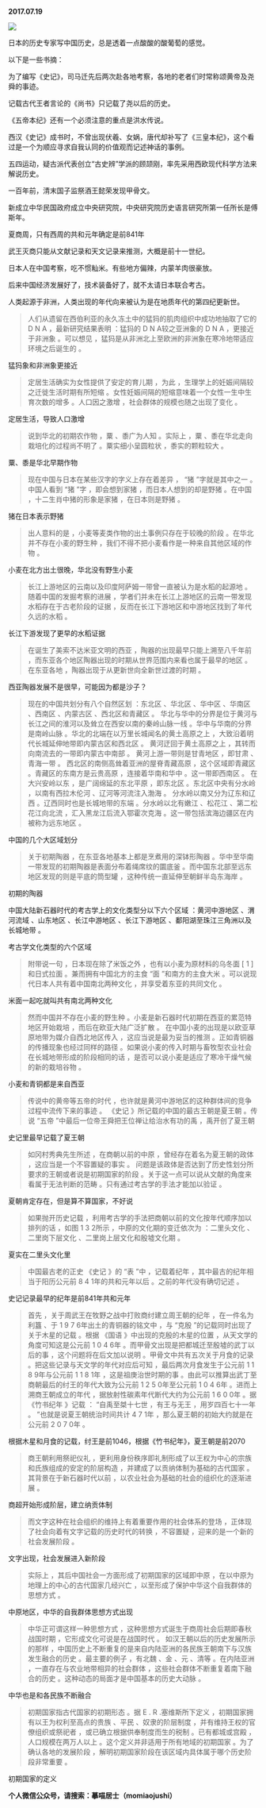 
          
            
**2017.07.19**



![](//upload-images.jianshu.io/upload_images/51001-6015776a6be9ebb8.jpg)




日本的历史专家写中国历史，总是透着一点酸酸的酸葡萄的感觉。

以下是一些书摘：

为了编写《史记》，司马迁先后两次赴各地考察，各地的老者们时常称颂黄帝及尧舜的事迹。

记载古代王者言论的《尚书》只记载了尧以后的历史。

《五帝本纪》还有一个必须注意的重点是洪水传说。

西汉《史记》成书时，不曾出现伏羲、女娲，唐代却补写了《三皇本纪》，这个看过是一个为顺应寻求自我认同的价值观而记述神话的事例。

五四运动，疑古派代表创立“古史辨”学派的顾颉刚，率先采用西欧现代科学方法来解说历史。

一百年前，清末国子监祭酒王懿荣发现甲骨文。

新成立中华民国政府成立中央研究院，中央研究院历史语言研究所第一任所长是傅斯年。

夏商周，只有西周的共和元年确定是前841年

武王灭商只能从文献记录和天文记录来推测，大概是前十一世纪。

日本人在中国考察，吃不惯籼米。有些地方偏辣，内蒙羊肉很豪放。

后来中国经济发展好了，技术装备好了，就不太请日本联合考古。

人类起源于非洲，人类出现的年代向来被认为是在地质年代的第四纪更新世。
>人们从遗留在西伯利亚的永久冻土中的猛犸的肌肉组织中成功地抽取了它的 D N A ，最新研究结果表明 ：猛犸的 D N A较之亚洲象的 D N A ，更接近于非洲象 。可以想见 ，猛犸是从非洲北上至欧洲的非洲象在寒冷地带适应环境之后诞生的 。



猛犸象和非洲象更接近
>定居生活确实为女性提供了安定的育儿期 ，为此 ，生理学上的妊娠间隔较之迁徙生活时期有所短缩 。女性妊娠间隔的短缩意味着一个女性一生中生育次数的增多 。人口因之激增 ，社会群体的规模也随之出现了变化 。



定居生活，导致人口激增
>说到华北的初期农作物 ，粟 、黍广为人知 。实际上 ，粟 、黍在华北走向栽培化的过程尚不明了 。粟实细小呈圆粒状 ，黍实的颗粒较大 。



粟、黍是华北早期作物
>现在中国与日本在某些汉字的字义上存在着差异 ， “猪 ”字就是其中之一 。中国人看到 “猪 ”字 ，即会想到家猪 ，而日本人想到的却是野猪 。在中国 ，十二生肖中猪的形象是家猪 ，在日本则是野猪 。



猪在日本表示野猪
>出人意料的是 ，小麦等麦类作物的出土事例只存在于较晚的阶段 。在华北并不存在小麦的野生种 ，我们不得不把小麦看作是一种来自其他区域的作物 。



小麦在北方出土很晚，华北没有野生小麦
>长江上游地区的云南以及印度阿萨姆一带曾一直被认为是水稻的起源地 。随着中国的发掘考察的进展 ，学者们并未在长江上游地区的云南一带发现水稻存在于古老阶段的证据 ，反而在长江下游地区和中游地区找到了年代久远的水稻 。



长江下游发现了更早的水稻证据
>在诞生了美索不达米亚文明的西亚 ，陶器的出现最早只能上溯至八千年前 ，而东亚各个地区陶器出现的时期从世界范围内来看也属于最早的地区 。在东亚各地 ，陶器出现于从更新世向全新世过渡的时期 。



西亚陶器发展不是很早，可能因为都是沙子？
>现在的中国共划分有八个自然区划 ：东北区 、华北区 、华中区 、华南区 、西南区 、内蒙古区 、西北区和青藏区 。
华北与华中的分界是位于黄河与长江之间的淮河以及耸立在西安以南的秦岭山脉一线 。华中与华南的分界是南岭山脉 。华北的北端在以万里长城闻名的黄土高原之上 ，大致沿着明代长城延伸地带即内蒙古区和西北区 。
黄河迂回于黄土高原之上 ，其转而向南流去的一带即内蒙古中南部 。
黄河上游一带则是甘青地区 ，即甘肃 、青海一带 。
西北区的南侧高耸着亚洲的屋脊青藏高原 ，这个区域即青藏区 。青藏区的东南方是云贵高原 ，连接着华南和华中 。这一带即西南区 。
在大兴安岭以东 ，是广阔绵延的东北平原 ，即东北区 。东北区中央有分水岭 ，以南有西拉木伦河 、辽河等河流注入渤海 。
分水岭以南又分为辽东和辽西 。辽西同时也是长城地带的东端 。分水岭以北有嫩江 、松花江 、第二松花江向北流 ，汇入黑龙江后流入鄂霍次克海 。这一带包括滨海边疆区在内被称为远东地区 。



中国的几个大区域划分
>关于初期陶器 ，在东亚各地基本上都是烹煮用的深钵形陶器 。华中至华南一带发现的初期陶器是表面分布着绳席纹的圜底釜 。而中国东北部至远东地区发现的则是平底的筒型罐 ，这种传统一直延伸至朝鲜半岛东海岸 。



初期的陶器

中国大陆新石器时代的考古学上的文化类型分以下六个区域 ：黄河中游地区 、渭河流域 、山东地区 、长江中游地区 、长江下游地区 、鄱阳湖至珠江三角洲以及长城地带 。

考古学文化类型的六个区域
>附带说一句 ，日本现在除了米饭之外 ，也有以小麦为原材料的乌冬面 [ 1 ]和日式拉面 。兼而拥有中国北方的主食 “面 ”和南方的主食大米 。可以说现代日本人共有着中国南北两种文化 ，并享受着东亚的共同文化 。



米面一起吃就叫共有南北两种文化
>然而中国并不存在小麦的野生种 。小麦是新石器时代初期在西亚的累范特地区开始栽培 ，而后在欧亚大陆广泛扩散 。
在中国小麦的出现是以欧亚草原地带为媒介自西北地区传入 ，这应当说是最为妥当的推测 。正如青铜器的传播现象也经过同样的路径 。如果说小麦的传入时期与畜牧型农业社会在长城地带形成的阶段相同的话 ，是否可以说小麦是适应了寒冷干燥气候的新的栽培谷物 。



小麦和青铜都是来自西亚
>传说中的黄帝等五帝的时代 ，也许就是黄河中游地区的这种群体间的竞争过程中流传下来的事迹 。
《史记 》所记载的中国的最古王朝是夏王朝 。传说 “五帝 ”中最后一位帝王舜把王位禅让给治水有功的禹 ，禹开创了夏王朝



史记里最早记载了夏王朝
>如冈村秀典先生所述 ，在商朝以前的中原 ，曾经存在着名为夏王朝的政体 ，这应当是一个不容置疑的事实 。
问题是该政体是否达到了历史性划分所要求的王朝或者说是初期国家的阶段 。关于这一点可以说从文献的角度来看属于无法判断的范畴 。只有通过考古学的手法才能加以验证 。



夏朝肯定存在，但是算不算国家，不好说
>如果抛开历史记载 ，利用考古学的手法把商朝以前的文化按年代顺序加以排列的话 ，如图 1 3 2所示 ，中原的文化期的变迁依次为 ：二里头文化 、二里岗下层文化 、二里岗上层文化和殷墟文化期 。



夏实在二里头文化里
>中国最古老的正史 《史记 》的 “表 ”中 ，记载着纪年 ，其中最古的纪年相当于阳历公元前 8 4 1年的共和元年以后 。之前的年代没有确切记述 。



史记记录最早的纪年是前841年共和元年
>首先 ，关于周武王在牧野之战中打败商纣建立周王朝的纪年 ，在一件名为利簋 、于 1 9 7 6年出土的青铜器的铭文中 ，与 “克殷 ”的记载同时出现了关于木星的记载 。根据 《国语 》中出现的克殷的木星的位置 ，从天文学的角度可知这是公元前 1 0 4 6年 。而甲骨文出现是把都城迁至殷墟的武丁以后的事 ，这个问题将在后文加以说明 。甲骨文中共有五次关于月食的记录 。把这些记录与天文学的年代对应后可知 ，最后两次月食发生于公元前 1 1 8 9年与公元前 1 1 8 1年 ，这是祖庚治世时期的事 。由此可以推算出武丁至商朝最后的纣王的年代大致为公元前 1 2 5 0年至公元前 1 0 4 6年 。进而上溯商王朝成立的年代 ，据放射性碳素年代断代大约为公元前 1 6 0 0年 。据 《竹书纪年 》记载 ： “自禹至桀十七世 ，有王与无王 ，用岁四百七十一年 。 ”也就是说夏王朝统治时间共计 4 7 1年 ，那么夏王朝的初始大约就是在公元前 2 0 7 0年 。



根据木星和月食的记载，纣王是前1046，根据《竹书纪年》，夏王朝是前2070
>商王朝利用祭祀仪礼 ，更利用身份秩序即礼制形成了以王权为中心的宗族和氏族组成的安定的阶层构造 ，并建成了以贡纳体制为基础的古代国家 。其背景在于新石器时代以前 ，以农业社会为基础的社会的组织化的逐渐进展 。



商超开始形成阶层，建立纳贡体制
>而文字这种在社会组织的维持上有着重要作用的社会体系的登场 ，正体现了社会向着有文字记载的历史时代的转换 ，不容置疑 ，迎来的是一个新的社会发展阶段 。



文字出现，社会发展进入新阶段
>实际上 ，其后中国社会一方面形成了初期国家的区域即中原 ，在以中原为地理上的中心的古代国家几经兴亡 ，以至形成了保护中华这个自我群体的思想方式 。



中原地区，中华的自我群体思想方式出现
>中华正可谓这样一种思想方式 ，这种思想方式诞生于商周社会后期即春秋战国时期 ，它形成文化可说是在战国时代 。
如汉王朝以后的历史发展所示的那样 ，中国历史上不断重复的是来自内陆亚洲的各民族王朝南下与汉族发生融合的历史 。最主要的例子 ，有北魏 、金 、元 、清等 。在内陆亚洲 ，一直存在与农业地带相异的社会群体 ，这些社会群体不断重复着南下融合的历史 。这种动态的局面才是中国基本的历史大动脉 。



中华也是和各民族不断融合
>初期国家指古代国家的初期形态 。据 E . R .塞维斯所下定义 ，初期国家拥有以王为权利至高点的贵族 、平民 、奴隶的阶层制度 ，并有维持王权的官僚组织或祭祀者 ，或已确立根据供奉制度而生的税制 。已有都城或宫殿 ，人口规模在两万人以上 。这个定义并非适用于所有地域的初期国家 。为了确认各地的发展阶段 ，解明初期国家阶段在该区域内具体属于哪个历史阶段非常重要 。



初期国家的定义


**个人微信公众号，请搜索：摹喵居士（momiaojushi）**

          
        